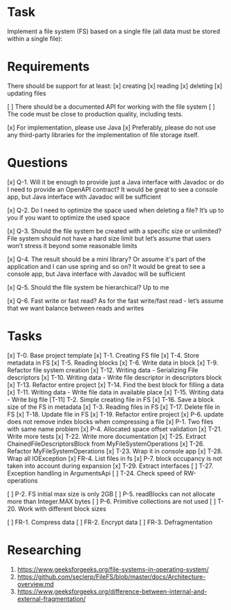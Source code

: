 # Task

Implement a file system (FS) based on a single file (all data must be stored within a single file):

# Requirements

There should be support for at least:
[x] creating
[x] reading
[x] deleting
[x] updating files

[ ] There should be a documented API for working with the file system
[ ] The code must be close to production quality, including tests.

[x] For implementation, please use Java
[x] Preferably, please do not use any third-party libraries for the implementation of file storage itself.

# Questions

[x] Q-1. Will it be enough to provide just a Java interface with Javadoc or do I need to provide an OpenAPI contract?
It would be great to see a console app, but Java interface with Javadoc will be sufficient

[x] Q-2. Do I need to optimize the space used when deleting a file?
It’s up to you if you want to optimize the used space

[x] Q-3. Should the file system be created with a specific size or unlimited?
File system should not have a hard size limit but let’s assume that users won’t stress it beyond some reasonable limits

[x] Q-4. The result should be a mini library? Or assume it's part of the application and I can use spring and so on?
It would be great to see a console app, but Java interface with Javadoc will be sufficient

[x] Q-5. Should the file system be hierarchical?
Up to me

[x] Q-6. Fast write or fast read?
As for the fast write/fast read - let’s assume that we want balance between reads and writes

# Tasks

[x] T-0. Base project template
[x] T-1. Creating FS file
[x] T-4. Store metadata in FS
[x] T-5. Reading blocks
[x] T-6. Write data in block
[x] T-9. Refactor file system creation
[x] T-12. Writing data - Serializing File descriptors
[x] T-10. Writing data - Write file descriptor in descriptors block
[x] T-13. Refactor entire project
[x] T-14. Find the best block for filling a data
[x] T-11. Writing data - Write file data in available place
[x] T-15. Writing data - Write big file
[T-11] T-2. Simple creating file in FS
[x] T-16. Save a block size of the FS in metadata
[x] T-3. Reading files in FS
[x] T-17. Delete file in FS
[x] T-18. Update file in FS
[x] T-19. Refactor entire project
[x] P-6. update does not remove index blocks when compressing a file
[x] P-1. Two files with same name problem
[x] P-4. Allocated space offset validation
[x] T-21. Write more tests
[x] T-22. Write more documentation
[x] T-25. Extract ChainedFileDescriptorsBlock from MyFileSystemOperations
[x] T-26. Refactor MyFileSystemOperations
[x] T-23. Wrap it in console app
[x] T-28. Wrap all IOException
[x] FR-4. List files in fs
[x] P-7. block occupancy is not taken into account during expansion
[x] T-29. Extract interfaces
[ ] T-27. Exception handling in ArgumentsApi
[ ] T-24. Check speed of RW-operations

[ ] P-2. FS initial max size is only 2GB
[ ] P-5. readBlocks can not allocate more than Integer.MAX bytes
[ ] P-6. Primitive collections are not used
[ ] T-20. Work with different block sizes

[ ] FR-1. Compress data
[ ] FR-2. Encrypt data
[ ] FR-3. Defragmentation

# Researching

1. https://www.geeksforgeeks.org/file-systems-in-operating-system/
2. https://github.com/seclerp/FileFS/blob/master/docs/Architecture-overview.md
3. https://www.geeksforgeeks.org/difference-between-internal-and-external-fragmentation/